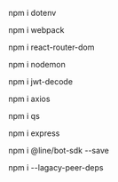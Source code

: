 npm i dotenv

npm i webpack

npm i react-router-dom

npm i nodemon

npm i jwt-decode

npm i axios

npm i qs

npm i express
 
npm i @line/bot-sdk --save

npm i --lagacy-peer-deps